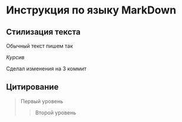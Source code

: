# Инструкция по языку MarkDown

## Стилизация текста

Обычный текст пишем так

*Курсив*

Сделал изменения на 3 коммит
 ## Цитирование
 > Первый уровень
 >> Второй уровень